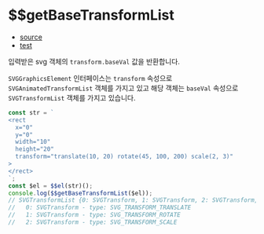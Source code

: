 # \$\$getBaseTransformList

- [source](./getBaseTransformList.index.js)
- [test](./getBaseTransformList.spec.js)

입력받은 svg 객체의 `transform.baseVal` 값을 반환합니다.

`SVGGraphicsElement` 인터페이스는 `transform` 속성으로 `SVGAnimatedTransformList` 객체를 가지고 있고
해당 객체는 `baseVal` 속성으로 `SVGTransformList` 객체를 가지고 있습니다.

```javascript
const str = `
<rect
  x="0"
  y="0"
  width="10"
  height="20"
  transform="translate(10, 20) rotate(45, 100, 200) scale(2, 3)"
>
</rect>
`;
const $el = $$el(str)();
console.log($$getBaseTransformList($el));
// SVGTransformList {0: SVGTransform, 1: SVGTransform, 2: SVGTransform, length: 3, numberOfItems: 3}
//   0: SVGTransform - type: SVG_TRANSFORM_TRANSLATE
//   1: SVGTransform - type: SVG_TRANSFORM_ROTATE
//   2: SVGTransform - type: SVG_TRANSFORM_SCALE
```
